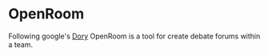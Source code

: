 # OpenRoom
Following google's [Dory](https://support.google.com/dory/answer/9254865?hl=en)
OpenRoom is a tool for create debate forums within a team.